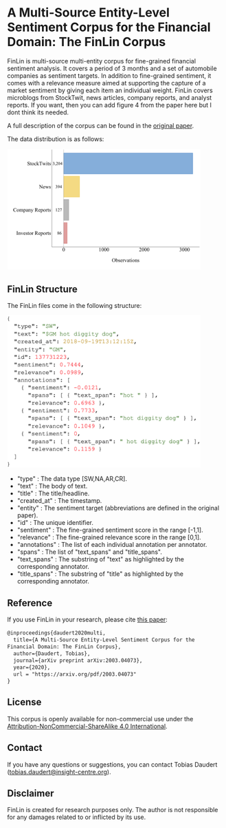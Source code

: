 # A Multi-Source Entity-Level Sentiment Corpus for the Financial Domain: The FinLin Corpus

FinLin is multi-source multi-entity corpus for fine-grained financial sentiment analysis. It covers a period of 3 months and a set of automobile companies as sentiment targets. In addition to  fine-grained sentiment, it comes with a relevance measure aimed at supporting the capture of a market sentiment by giving each item an individual weight. FinLin covers microblogs from StockTwit, news articles, company reports, and analyst reports.
If you want, then you can add figure 4 from the paper here but I dont think its needed. 

A full description of the corpus can be found in the [original paper](https://arxiv.org/pdf/2003.04073). 

The data distribution is as follows:

<img src="https://github.com/TDaudert/FinLin/blob/main/FinLin_observations.png"  width="450">

## FinLin Structure

The FinLin files come in the following structure: 

<img src="https://github.com/TDaudert/FinLin/blob/main/FinLin_structure.png"  width="450">

- "type" : The data type [SW,NA,AR,CR].
- "text" : The body of text.
- "title" : The title/headline.
- "created_at" : The timestamp.
- "entity" : The sentiment target (abbreviations are defined in the original paper).
- "id" : The unique identifier. 
- "sentiment" : The fine-grained sentiment score in the range [-1,1].
- "relevance" : The fine-grained relevance score in the range [0,1].
- "annotations" : The list of each individual annotation per annotator. 
- "spans" : The list of "text_spans" and "title_spans".
- "text_spans" : The substring of "text" as highlighted by the corresponding annotator. 
- "title_spans" : The substring of "title" as highlighted by the corresponding annotator. 

## Reference 
If you use FinLin in your research, please cite [this paper](https://arxiv.org/pdf/2003.04073):

~~~
@inproceedings{daudert2020multi,
  title={A Multi-Source Entity-Level Sentiment Corpus for the Financial Domain: The FinLin Corpus},
  author={Daudert, Tobias},
  journal={arXiv preprint arXiv:2003.04073},
  year={2020},
  url = "https://arxiv.org/pdf/2003.04073"
}
~~~
## License 
This corpus is openly available for non-commercial use under the [Attribution-NonCommercial-ShareAlike 4.0 International](https://creativecommons.org/licenses/by-nc-sa/4.0/).

## Contact 
If you have any questions or suggestions, you can contact Tobias Daudert (tobias.daudert@insight-centre.org).

## Disclaimer 
FinLin is created for research purposes only. The author is not responsible for any damages related to or inflicted by its use.
